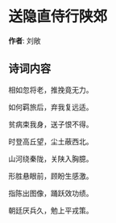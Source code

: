 # 送隐直侍行陕郊

**作者**: 刘敞

## 诗词内容

相如忽将老，推挽竟无力。

如何羁旅后，弃我复远适。

贫病束我身，送子恨不得。

时登高丘望，尘土蔽西北。

山河绕秦陇，关陕入胸臆。

形胜悬眼前，顾盼生感激。

指陈出图像，踊跃效功绩。

朝廷厌兵久，勉上平戎策。

